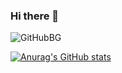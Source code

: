 ### Hi there 👋

![GitHubBG](https://github.com/OmDhapodkar/OmDhapodkar/assets/81022361/2584c717-f0f0-4afa-8bee-dcdcdbbf8afc)

[![Anurag's GitHub stats](https://github-readme-stats.vercel.app/api?username=OmDhapodkar)](https://github.com/anuraghazra/github-readme-stats)

<!--
**OmDhapodkar/OmDhapodkar** is a ✨ _special_ ✨ repository because its `README.md` (this file) appears on your GitHub profile.

Here are some ideas to get you started:

- 🔭 I’m currently working on ...
- 🌱 I’m currently learning ...
- 👯 I’m looking to collaborate on ...
- 🤔 I’m looking for help with ...
- 💬 Ask me about ...
- 📫 How to reach me: ...
- 😄 Pronouns: ...
- ⚡ Fun fact: ...
-->
